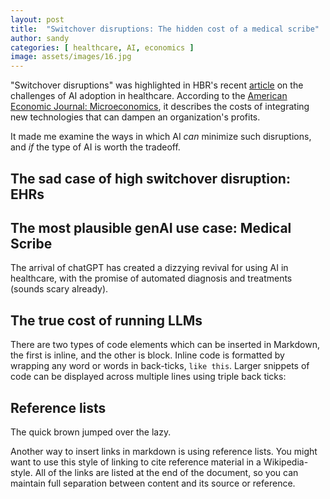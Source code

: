 ```yaml
---
layout: post
title:  "Switchover disruptions: The hidden cost of a medical scribe"
author: sandy
categories: [ healthcare, AI, economics ]
image: assets/images/16.jpg
---
```

"Switchover disruptions" was highlighted in HBR's recent [article](https://hbr.org/2023/09/ai-adoption-in-u-s-health-care-wont-be-easy) on the challenges of AI adoption in healthcare.  According to the [American Economic Journal: Microeconomics](https://www.aeaweb.org/articles?id=10.1257/mic.4.3.1), it describes the costs of integrating new technologies that can dampen an organization's profits.

It made me examine the ways in which AI *can* minimize such disruptions, and *if* the type of AI is worth the tradeoff.  

## The sad case of high switchover disruption: EHRs



## The most plausible genAI use case: Medical Scribe

The arrival of chatGPT has created a dizzying revival for using AI in healthcare, with the promise of automated diagnosis and treatments (sounds scary already).  

## The true cost of running LLMs

There are two types of code elements which can be inserted in Markdown, the first is inline, and the other is block. Inline code is formatted by wrapping any word or words in back-ticks, `like this`. Larger snippets of code can be displayed across multiple lines using triple back ticks:

## Reference lists

The quick brown jumped over the lazy.

Another way to insert links in markdown is using reference lists. You might want to use this style of linking to cite reference material in a Wikipedia-style. All of the links are listed at the end of the document, so you can maintain full separation between content and its source or reference.
